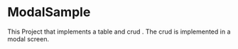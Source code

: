 # ModalSample

This Project that implements a table and crud . The crud is implemented in a modal screen.



